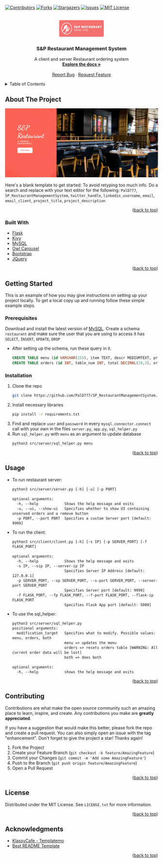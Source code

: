 <!-- MIT License

Copyright (c) 2021 Othneil Drew

Permission is hereby granted, free of charge, to any person obtaining a copy
of this software and associated documentation files (the "Software"), to deal
in the Software without restriction, including without limitation the rights
to use, copy, modify, merge, publish, distribute, sublicense, and/or sell
copies of the Software, and to permit persons to whom the Software is
furnished to do so, subject to the following conditions:

The above copyright notice and this permission notice shall be included in all
copies or substantial portions of the Software.

THE SOFTWARE IS PROVIDED "AS IS", WITHOUT WARRANTY OF ANY KIND, EXPRESS OR
IMPLIED, INCLUDING BUT NOT LIMITED TO THE WARRANTIES OF MERCHANTABILITY,
FITNESS FOR A PARTICULAR PURPOSE AND NONINFRINGEMENT. IN NO EVENT SHALL THE
AUTHORS OR COPYRIGHT HOLDERS BE LIABLE FOR ANY CLAIM, DAMAGES OR OTHER
LIABILITY, WHETHER IN AN ACTION OF CONTRACT, TORT OR OTHERWISE, ARISING FROM,
OUT OF OR IN CONNECTION WITH THE SOFTWARE OR THE USE OR OTHER DEALINGS IN THE
SOFTWARE. -->
<div id="top"></div>

<!-- PROJECT SHIELDS -->
<!--
*** I'm using markdown "reference style" links for readability.
*** Reference links are enclosed in brackets [ ] instead of parentheses ( ).
*** See the bottom of this document for the declaration of the reference variables
*** for contributors-url, forks-url, etc. This is an optional, concise syntax you may use.
*** https://www.markdownguide.org/basic-syntax/#reference-style-links
-->
[![Contributors][contributors-shield]][contributors-url]
[![Forks][forks-shield]][forks-url]
[![Stargazers][stars-shield]][stars-url]
[![Issues][issues-shield]][issues-url]
[![MIT License][license-shield]][license-url]



<!-- PROJECT LOGO -->
<br />
<div align="center">
  <a href="https://github.com/PalD777/SP_RestaurantManagementSystem">
    <img src="src/client/static/images/logo.png" alt="Logo" width="150" height="60">
  </a>

<h3 align="center">S&P Restaurant Management System</h3>

  <p align="center">
    A client and server Restaurant ordering system
    <br />
    <a href="https://github.com/PalD777/SP_RestaurantManagementSystem"><strong>Explore the docs »</strong></a>
    <br />
    <br />
    <a href="https://github.com/PalD777/SP_RestaurantManagementSystem/issues">Report Bug</a>
    ·
    <a href="https://github.com/PalD777/SP_RestaurantManagementSystem/issues">Request Feature</a>
  </p>
</div>



<!-- TABLE OF CONTENTS -->
<details>
  <summary>Table of Contents</summary>
  <ol>
    <li>
      <a href="#about-the-project">About The Project</a>
      <ul>
        <li><a href="#built-with">Built With</a></li>
      </ul>
    </li>
    <li>
      <a href="#getting-started">Getting Started</a>
      <ul>
        <li><a href="#prerequisites">Prerequisites</a></li>
        <li><a href="#installation">Installation</a></li>
      </ul>
    </li>
    <li><a href="#usage">Usage</a></li>
    <li><a href="#contributing">Contributing</a></li>
    <li><a href="#license">License</a></li>
    <li><a href="#contact">Contact</a></li>
    <li><a href="#acknowledgments">Acknowledgments</a></li>
  </ol>
</details>



<!-- ABOUT THE PROJECT -->
## About The Project

[![Product Name Screen Shot][product-screenshot]](https://example.com)

Here's a blank template to get started: To avoid retyping too much info. Do a search and replace with your text editor for the following: `PalD777`, `SP_RestaurantManagementSystem`, `twitter_handle`, `linkedin_username`, `email`, `email_client`, `project_title`, `project_description`

<p align="right">(<a href="#top">back to top</a>)</p>



### Built With

* [Flask](https://flask.palletsprojects.com/en/2.0.x/)
* [Kivy](https://kivy.org)
* [MySQL](https://www.mysql.com/)
* [Owl Carousel](https://owlcarousel2.github.io/OwlCarousel2/)
* [Bootstrap](https://getbootstrap.com)
* [JQuery](https://jquery.com)

<p align="right">(<a href="#top">back to top</a>)</p>



<!-- GETTING STARTED -->
## Getting Started

This is an example of how you may give instructions on setting up your project locally.
To get a local copy up and running follow these simple example steps.

### Prerequisites

Download and install the latest version of [MySQL](https://dev.mysql.com/downloads/installer/).
Create a schema `restaurant` and make sure the user that you are using to access it has `SELECT`, 
`INSERT`, `UPDATE`, `DROP`
* After setting up the schema, run these query in it.
  ```sql
  CREATE TABLE menu (id VARCHAR(255), item TEXT, descr MEDIUMTEXT, price DECIMAL(10,3), img LONGTEXT)
  CREATE TABLE orders (id INT, table_num INT, total DECIMAL(10,3), order_done TINYINT, items TEXT)
  ```
### Installation

1. Clone the repo
   ```sh
   git clone https://github.com/PalD777/SP_RestaurantManagementSystem.git
   ```
2. Install necessary libraries
   ```sh
   pip install -r requirements.txt
   ```
3. Find and replace `user` and `password` in every `mysql.connector.connect` call with your own in the files `server.py`, `app.py`, `sql_helper.py`
4. Run `sql_helper.py` with `menu` as an argument to update database
   ```sh
   python3 src/server/sql_helper.py menu
   ```


<p align="right">(<a href="#top">back to top</a>)</p>



<!-- USAGE EXAMPLES -->
## Usage

* To run restaurant server:
    ```
    python3 src/server/server.py [-h] [-u] [-p PORT]

    optional arguments:
      -h, --help            Shows the help message and exits
      -u, --ui, --show-ui   Specifies whether to show UI containing unserved orders and a remove button
      -p PORT, --port PORT  Specifies a custom Server port [default: 9999]
    ```
* To run the client:
    ```
    python3 src/client/client.py [-h] [-s IP] [-p SERVER_PORT] [-f FLASK_PORT]

    optional arguments:
      -h, --help            Shows the help message and exits
      -s IP, --sip IP, --server-ip IP
                            Specifies Server IP Address [default: 127.0.0.1]
      -p SERVER_PORT, --sp SERVER_PORT, --s-port SERVER_PORT, --server-port SERVER_PORT
                            Specifies Server port [default: 9999]
      -f FLASK_PORT, --fp FLASK_PORT, --f-port FLASK_PORT, --flask-ip FLASK_PORT
                            Specifies Flask App port [default: 5000]
    ```
* To use the sql_helper:
    ```
    python3 src/server/sql_helper.py
    positional arguments:
      modification_target   Specifies what to modify. Possible values: menu, orders, both
                            menu => updates the menu
                            orders => resets orders table [WARNING: All current order data will be lost]
                            both => does both

    optional arguments:
      -h, --help            shows the help message and exits
    ```

<p align="right">(<a href="#top">back to top</a>)</p>



<!-- CONTRIBUTING -->
## Contributing

Contributions are what make the open source community such an amazing place to learn, inspire, and create. Any contributions you make are **greatly appreciated**.

If you have a suggestion that would make this better, please fork the repo and create a pull request. You can also simply open an issue with the tag "enhancement".
Don't forget to give the project a star! Thanks again!

1. Fork the Project
2. Create your Feature Branch (`git checkout -b feature/AmazingFeature`)
3. Commit your Changes (`git commit -m 'Add some AmazingFeature'`)
4. Push to the Branch (`git push origin feature/AmazingFeature`)
5. Open a Pull Request

<p align="right">(<a href="#top">back to top</a>)</p>



<!-- LICENSE -->
## License

Distributed under the MIT License. See `LICENSE.txt` for more information.

<p align="right">(<a href="#top">back to top</a>)</p>



<!-- ACKNOWLEDGMENTS -->
## Acknowledgments

* [KlassyCafe - Templatemo](https://templatemo.com/tm-558-klassy-cafe)
* [Best README Template](https://github.com/othneildrew/Best-README-Template)

<p align="right">(<a href="#top">back to top</a>)</p>



<!-- MARKDOWN LINKS & IMAGES -->
<!-- https://www.markdownguide.org/basic-syntax/#reference-style-links -->
[contributors-shield]: https://img.shields.io/github/contributors/PalD777/SP_RestaurantManagementSystem.svg?style=for-the-badge
[contributors-url]: https://github.com/PalD777/SP_RestaurantManagementSystem/graphs/contributors
[forks-shield]: https://img.shields.io/github/forks/PalD777/SP_RestaurantManagementSystem.svg?style=for-the-badge
[forks-url]: https://github.com/PalD777/SP_RestaurantManagementSystem/network/members
[stars-shield]: https://img.shields.io/github/stars/PalD777/SP_RestaurantManagementSystem.svg?style=for-the-badge
[stars-url]: https://github.com/PalD777/SP_RestaurantManagementSystem/stargazers
[issues-shield]: https://img.shields.io/github/issues/PalD777/SP_RestaurantManagementSystem.svg?style=for-the-badge
[issues-url]: https://github.com/PalD777/SP_RestaurantManagementSystem/issues
[license-shield]: https://img.shields.io/github/license/PalD777/SP_RestaurantManagementSystem.svg?style=for-the-badge
[license-url]: https://github.com/PalD777/SP_RestaurantManagementSystem/blob/master/LICENSE.txt
[product-screenshot]: src/client/static/images/screenshot.png
